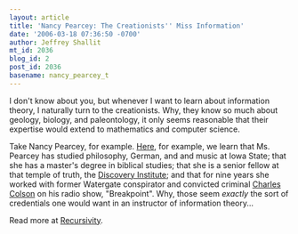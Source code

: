 ```yaml
---
layout: article
title: 'Nancy Pearcey: The Creationists'' Miss Information'
date: '2006-03-18 07:36:50 -0700'
author: Jeffrey Shallit
mt_id: 2036
blog_id: 2
post_id: 2036
basename: nancy_pearcey_t
---
```

I don't know about you, but whenever I want to learn about information theory, I naturally turn to the creationists.  Why, they know so much about geology, biology, and paleontology, it only seems reasonable that their expertise would extend to mathematics and computer science.  

Take Nancy Pearcey, for example.   [Here](http://www.gnpcb.org/sites/total.truth/author/), for example, we learn that Ms. Pearcey has studied philosophy, German, and and music at Iowa State; that she has a master's degree in biblical studies; that she is a senior fellow at that temple of truth, the [Discovery Institute](/archives/2005/12/discovery-insti.html); and that for nine years she worked with former Watergate conspirator and convicted criminal [Charles Colson](http://en.wikipedia.org/wiki/Charles_W._Colson) on his radio show, "Breakpoint".    Why, those seem _exactly_ the sort of credentials one would want in an instructor of information theory...

Read more at [Recursivity](http://recursed.blogspot.com/2006/03/nancy-pearcey-creationists-miss.html).
